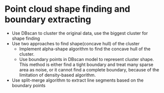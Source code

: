 # Point cloud shape finding and boundary extracting

* Use DBscan to cluster the original data, use the biggest cluster for shape finding
* Use two approaches to find shape(concave hull) of the cluster
    - Implement alpha-shape algorithm to find the concave hull of the cluster.
    - Use boundary points in DBscan model to represent cluster shape. This method is either find a tight boundary and treat many sparse area as noise, or it cannot find a complete boundary, because of the limitation of density-based algorithm. 
* Use split-merge algorithm to extract line segments based on the boundary points